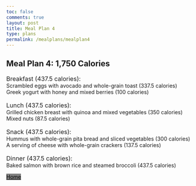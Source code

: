 ```yaml
---
toc: false
comments: true
layout: post
title: Meal Plan 4
type: plans
permalink: /mealplans/mealplan4
---
```


## Meal Plan 4: 1,750 Calories
<span style="font-size: 16px;">Breakfast (437.5 calories):</span>
<br>
Scrambled eggs with avocado and whole-grain toast (337.5 calories)
<br>
Greek yogurt with honey and mixed berries (100 calories)
<br>
<br>
<span style="font-size: 16px;">Lunch (437.5 calories):</span>
<br>
Grilled chicken breast with quinoa and mixed vegetables (350 calories)
<br>
Mixed nuts (87.5 calories)
<br>
<br>
<span style="font-size: 16px;">Snack (437.5 calories):</span>
<br>
Hummus with whole-grain pita bread and sliced vegetables (300 calories)
<br>
A serving of cheese with whole-grain crackers (137.5 calories)
<br>
<br>
<span style="font-size: 16px;">Dinner (437.5 calories):</span>
<br>
Baked salmon with brown rice and steamed broccoli (437.5 calories)

<a href="https://jaydenchen17.github.io/student/" class="button" style="color: black; background-color: grey;">Home</a>